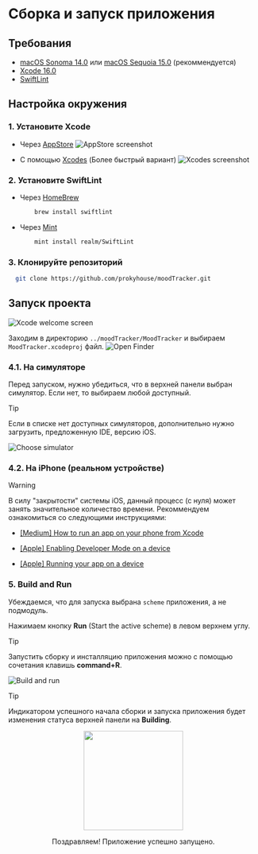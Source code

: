 # Сборка и запуск приложения

## Требования
- [macOS Sonoma 14.0](https://apps.apple.com/ru/app/macos-sonoma/id6450717509?mt=12) или [macOS Sequoia 15.0](https://apps.apple.com/ru/app/macos-sequoia/id6596773750?mt=12) (рекоммендуется)
- [Xcode 16.0](https://apps.apple.com/ru/app/xcode/id497799835?mt=12)
- [SwiftLint](https://github.com/realm/SwiftLint)

## Настройка окружения
 ### 1. Установите Xcode
 - Через [AppStore](https://apps.apple.com/ru/app/xcode/id497799835?mt=12)
   <img title="AppStore" alt="AppStore screenshot" src="https://s379vlx.storage.yandex.net/rdisk/50bbcdb99d276e8bbb6a7f4cc6cca49f9be216c852846d1e175e7bc173b18035/6703dcfe/fKqInKw3d7bLFOeFnMGnhAxGMcy3dv49X-Rya5HzCm8mCne-Ug3YQgUIku_5ypnb_hr3MszM3gevy2nsUFtXjczevxBA30cYgEMhBl2E_UOr8npumZHI4midPdWhecNq?uid=1130000067515093&filename=xcode_appstore.png&disposition=inline&hash=&limit=0&content_type=image%2Fpng&owner_uid=1130000067515093&fsize=539042&hid=a16770c11f7cac5e653be5e1e12c80a0&media_type=image&tknv=v2&etag=3a054d18a353477b9932c908a11fac68&ts=623e2b2d2bb80&s=74de18d70f76678c0e3aceec2afb8869ca761b796c33e172e55cf5b9206f0e25&pb=U2FsdGVkX19B573Taz-N0CnKpVRclFndRdH2ON0qcHURzlY9fDJTdQ_L4qT3a9A-iKJBDraBZpGbZaARiFw8fG4YyQrfk1_Tboo6LlYurCtrR34ttoLs8tjamwvTtDmA">
  
 - С помощью [Xcodes](https://www.xcodes.app) (Более быстрый вариант)
   <img title="Xcodes" alt="Xcodes screenshot" src="https://s143klg.storage.yandex.net/rdisk/19712a9d00607e4008003296e2c2dde099181dc2335bdfc7d45081f9baf3f5e3/6703dd91/fKqInKw3d7bLFOeFnMGnhL-U11gCh9vLooeyQwgJfAW2U6U51yKp8Wo4I-6AAtJ4EkrU-jloK_O618dUkHK_At_iSmoaekuDfEG5qEKzi56r8npumZHI4midPdWhecNq?uid=1130000067515093&filename=xcode_xcodes.png&disposition=inline&hash=&limit=0&content_type=image%2Fpng&owner_uid=1130000067515093&fsize=568408&hid=4c988ba52cc1025f3e10cfc3359c5bf0&media_type=image&tknv=v2&etag=c25f103328d0327d780078cb2eda4166&ts=623e2bb95c640&s=f97c5000d57d55b6116c1bd9d27a057ac3a4f4664397a64c062f6177c1b44f2a&pb=U2FsdGVkX18AMDg0k0_te4hMsbttewODDG_NYicTNra8Heq_Ev87nrdjIIaDSHz6OhgvmEnij4MNtIdgCPH0W_io80KqTI77kUFzD8b_RcWhZGqHm3v1YzBzLM4CCbWK">

### 2. Установите SwiftLint
  - Через [HomeBrew](https://brew.sh)
    
    ```bash
        brew install swiftlint
    ```
  - Через [Mint](https://github.com/yonaskolb/mint)
    
    ```bash
        mint install realm/SwiftLint
    ```

 ### 3. Клонируйте репозиторий
  ```bash
    git clone https://github.com/prokyhouse/moodTracker.git
  ```

## Запуск проекта
<img title="Xcode welcome screen" alt="Xcode welcome screen" src="https://s809sas.storage.yandex.net/rdisk/042a31f32b366949c55acb520e5c08b643c04d30cfa7d211e706806de03c4a87/6703e032/fKqInKw3d7bLFOeFnMGnhBDYiLwLs4WVYYbWn9tOUiAw_X8BeX-1_NYpt_v4Haogdtpp4EW8WB14A591nGt2uTTMeEWQud7inNQAIdONx9mr8npumZHI4midPdWhecNq?uid=1130000067515093&filename=welcomeScreen.png&disposition=inline&hash=&limit=0&content_type=image%2Fpng&owner_uid=1130000067515093&fsize=267958&hid=8add913967fd669288ddb0dfa6998042&media_type=image&tknv=v2&etag=47b6900daee5ed265d0645541d8a965f&ts=623e2e3b2f080&s=afbbbd894ab1c54c80f52e3b7eb9c41aedf077828f928b29a268ace50291cca3&pb=U2FsdGVkX1_PPkxfi3sTxrrMqv1O883UCThgQZSJ3pQY-lOw_0jCDG5SJbnHTLg4y6c2FgFwOyVfZEXij6K170JL_o8r-blc3QVYxopl5wB88-FRhIJy4koCCA29PFf9">

Заходим в директорию ```../moodTracker/MoodTracker``` и выбираем ```MoodTracker.xcodeproj``` файл.
<img title="Open Finder" alt="Open Finder" src="https://s490vla.storage.yandex.net/rdisk/c540ee599d228245e75a02590b98a8a12342d76be45affec6002371460ed3de5/6703e12e/fKqInKw3d7bLFOeFnMGnhJQm6hRKe-DOLWuG99QLPz1ZuYT3MIZ_G5N4SAua0bjYe-hPeN25WEfWnHfK4IQvKfUymIDe2DGc6VzWjwhdeFGr8npumZHI4midPdWhecNq?uid=1130000067515093&filename=finder.png&disposition=inline&hash=&limit=0&content_type=image%2Fpng&owner_uid=1130000067515093&fsize=338857&hid=4512fd2228731694a8e6f998c5bfcb4e&media_type=image&tknv=v2&etag=d184241104c7b87c539bf8eb153f833a&ts=623e2f2b82780&s=ce72fde458fc8c2cd2be267f54f027863c37715ade1df2e16c1f9301cc5fbacf&pb=U2FsdGVkX1_oOcU2_3Lyd0GNsnpOMDA4dMNp56-a1OOPbNkDmSv2SYLhalbyhRl8GAhPfc-PybXdGrMRj0verTM_Defp808TblCiMRH_6JzZkkcOrpwJsLCH5HO3sjCk">

 ### 4.1. На симуляторе
 Перед запуском, нужно убедиться, что в верхней панели выбран симулятор. Если нет, то выбираем любой доступный.
 > [!TIP]
 > Если в списке нет доступных симуляторов, дополнительно нужно загрузить, предложенную IDE, версию iOS.
 <img title="Choose simulator" alt="Choose simulator" src="https://s455vlx.storage.yandex.net/rdisk/5160614d04a6c775c2d58ba92e0eedb6c58d860766bd8516b957dab2391262df/6703e574/fKqInKw3d7bLFOeFnMGnhHgYT_MFZyXXSX2ydLEPrX3AohezMOe8qB013CLwvOvVnE8l25W8k77U5M4qttOT7DuSEcCJLwSVKcsTYeAgWwSr8npumZHI4midPdWhecNq?uid=1130000067515093&filename=choose_device.png&disposition=inline&hash=&limit=0&content_type=image%2Fpng&owner_uid=1130000067515093&fsize=485042&hid=74ef2b660a4cf3b9d144d17cd498bad3&media_type=image&tknv=v2&etag=399cc1e86a84bde1e91b0253caf5fb83&ts=623e333ed4500&s=f1a8c666bf0984e08ef170238cef67e8c4cfb6fdaff48e18d7375bf4605a1b36&pb=U2FsdGVkX18BIX_Hb-icyY6dKLCAG1eVv9tYSExTgOYLNrwSWDVPGLny4u6PGD5hTJBFjQaR18CVUtXV1HgXNts9PRGmzii6Il8Dpn6OCjKyCXISYqXIbFxiPin43MaA">

 ### 4.2. На iPhone (реальном устройстве)
 > [!WARNING]  
 > В силу "закрытости" системы iOS, данный процесс (с нуля) может занять значительное количество времени.
 > Рекоммендуем ознакомиться со следующими инструкциями:
 > 
 > * [[Medium] How to run an app on your phone from Xcode](https://medium.com/@jpmtech/run-my-app-on-my-phone-from-xcode-7c56e01d6122)
 > 
 > * [[Apple] Enabling Developer Mode on a device](https://developer.apple.com/documentation/xcode/enabling-developer-mode-on-a-device#:%7E:text=As%20indicated%20by%20the%20alert%2C%20to,and%20use%20the%20“Developer%20Mode”%20switch.)
 > 
 > * [[Apple] Running your app on a device](https://developer.apple.com/documentation/xcode/running-your-app-in-simulator-or-on-a-device)
 
 ### 5. Build and Run
 Убеждаемся, что для запуска выбрана ```scheme``` приложения, а не подмодуль.
 
 Нажимаем кнопку **Run** (Start the active scheme) в левом верхнем углу. 

 > [!TIP]
 > Запустить сборку и инсталляцию приложения можно с помощью сочетания клавишь **command+R**.

 <img title="Buld and run app" alt="Build and run" src="https://s810sas.storage.yandex.net/rdisk/f3f4cab66b062dd3a19e8ac0066332d4f68231b45770ef26b0af7a23a5c44fa6/6703ea0b/fKqInKw3d7bLFOeFnMGnhAxGMcy3dv49X-Rya5HzCm9o5osibd1JHpDGaHO3JWB-alBnkjoAdBPBHpZYYKRuOaAXiRCFM_VQK1fUJp7Zug6r8npumZHI4midPdWhecNq?uid=1130000067515093&filename=build_and_run.png&disposition=inline&hash=&limit=0&content_type=image%2Fpng&owner_uid=1130000067515093&fsize=354945&hid=c05bdc2b76f7c413d05ccbefcbddc303&media_type=image&tknv=v2&etag=48cb78abf39681ce9d59c82011cf4690&ts=623e379f658c0&s=33b672a4789deaaefc88dbd4a0dd29ba63f8b5cde6912c56f85ab8bc1941425d&pb=U2FsdGVkX19eLczfs37EVtbZR35VDbL30LG3vqPAy-65aXGL9mycd2_QhuiAGIgNSz-7Wp62d_vpGjPqs5PqTfkoI1_lkRmgWMMQ9d6pjPrvnAvX4TCqbe9_hVTwuQf4">

 > [!TIP]
 > Индикатором успешного начала сборки и запуска приложения будет изменения статуса верхней панели на **Building**.

<p align="center">
<img src="https://s419vla.storage.yandex.net/rdisk/fa19de368473fe4d1a186ee1a1db7f2ec539c3a256ff46a681750cd52b54f3cc/6703ec2b/fKqInKw3d7bLFOeFnMGnhBDYiLwLs4WVYYbWn9tOUiAXLfI0mcyAVl5UWyMxWDrUePtTD2lY92lmvLsZCWwYMcKRNxk9YGZKq1BB7r4n8zCr8npumZHI4midPdWhecNq?uid=1130000067515093&filename=simulator.png&disposition=inline&hash=&limit=0&content_type=image%2Fpng&owner_uid=1130000067515093&fsize=717277&hid=93ca220f08f67ba71d59038c3631fb78&media_type=image&tknv=v2&etag=d25e7caf2dc395046d63d36c823add50&ts=623e39a6320c0&s=740df22792a6b5bb1a9a99ea9508c58b3cca69d9d861a0f52ed74e2ffe1604ed&pb=U2FsdGVkX19ggkBvTF2aP_1m63Si2Ct4N28aO2KWPyiCH0x68pQZZzdFQ6K3wHLeVpJ-n6poe8Atha5BC6ImkXdDfEfmz-sMFZPzBJZ9lFYSWuLIqbK0azjxvjFdMN49" "alt="simulator" width="200"/>
</p>
<p style="text-align:center;">Поздравляем! Приложение успешно запущено.</p>
